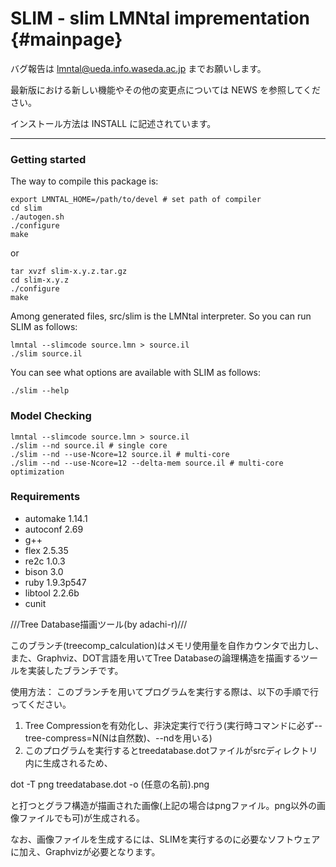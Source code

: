 SLIM - slim LMNtal imprementation {#mainpage}
===============================

バグ報告は lmntal@ueda.info.waseda.ac.jp までお願いします。

最新版における新しい機能やその他の変更点については NEWS を参照してください。

インストール方法は INSTALL に記述されています。

---


### Getting started

The way to compile this package is:

```
export LMNTAL_HOME=/path/to/devel # set path of compiler
cd slim
./autogen.sh
./configure
make
```
or

```
tar xvzf slim-x.y.z.tar.gz
cd slim-x.y.z
./configure
make
```

Among generated files, src/slim is the LMNtal interpreter.
So you can run SLIM as follows:

```
lmntal --slimcode source.lmn > source.il
./slim source.il
```

You can see what options are available with SLIM as follows:

```
./slim --help
```

### Model Checking

```
lmntal --slimcode source.lmn > source.il
./slim --nd source.il # single core
./slim --nd --use-Ncore=12 source.il # multi-core
./slim --nd --use-Ncore=12 --delta-mem source.il # multi-core optimization
```

### Requirements
- automake 1.14.1
- autoconf 2.69
- g++
- flex 2.5.35
- re2c 1.0.3
- bison 3.0
- ruby 1.9.3p547
- libtool 2.2.6b
- cunit


///Tree Database描画ツール(by adachi-r)///

このブランチ(treecomp_calculation)はメモリ使用量を自作カウンタで出力し、また、Graphviz、DOT言語を用いてTree Databaseの論理構造を描画するツールを実装したブランチです。

使用方法：
このブランチを用いてプログラムを実行する際は、以下の手順で行ってください。

1. Tree Compressionを有効化し、非決定実行で行う(実行時コマンドに必ず--tree-compress=N(Nは自然数)、--ndを用いる)
2. このプログラムを実行するとtreedatabase.dotファイルがsrcディレクトリ内に生成されるため、

dot -T png treedatabase.dot -o (任意の名前).png

と打つとグラフ構造が描画された画像(上記の場合はpngファイル。png以外の画像ファイルでも可)が生成される。

なお、画像ファイルを生成するには、SLIMを実行するのに必要なソフトウェアに加え、Graphvizが必要となります。
